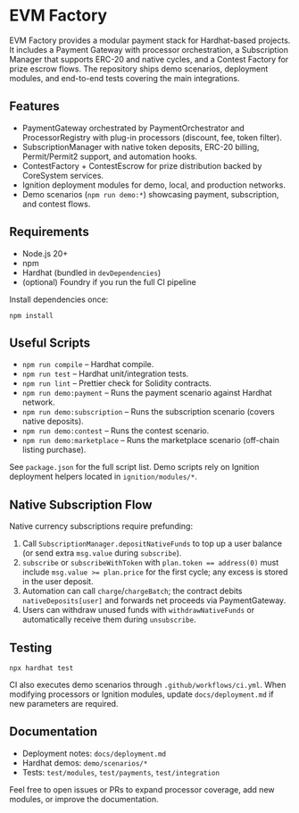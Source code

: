 # EVM Factory

EVM Factory provides a modular payment stack for Hardhat-based projects. It includes a Payment Gateway with processor orchestration, a Subscription Manager that supports ERC-20 and native cycles, and a Contest Factory for prize escrow flows. The repository ships demo scenarios, deployment modules, and end-to-end tests covering the main integrations.

## Features

- PaymentGateway orchestrated by PaymentOrchestrator and ProcessorRegistry with plug-in processors (discount, fee, token filter).
- SubscriptionManager with native token deposits, ERC-20 billing, Permit/Permit2 support, and automation hooks.
- ContestFactory + ContestEscrow for prize distribution backed by CoreSystem services.
- Ignition deployment modules for demo, local, and production networks.
- Demo scenarios (`npm run demo:*`) showcasing payment, subscription, and contest flows.

## Requirements

- Node.js 20+
- npm
- Hardhat (bundled in `devDependencies`)
- (optional) Foundry if you run the full CI pipeline

Install dependencies once:

```
npm install
```

## Useful Scripts

- `npm run compile` – Hardhat compile.
- `npm run test` – Hardhat unit/integration tests.
- `npm run lint` – Prettier check for Solidity contracts.
- `npm run demo:payment` – Runs the payment scenario against Hardhat network.
- `npm run demo:subscription` – Runs the subscription scenario (covers native deposits).
- `npm run demo:contest` – Runs the contest scenario.
- `npm run demo:marketplace` – Runs the marketplace scenario (off-chain listing purchase).

See `package.json` for the full script list. Demo scripts rely on Ignition deployment helpers located in `ignition/modules/*`.

## Native Subscription Flow

Native currency subscriptions require prefunding:

1. Call `SubscriptionManager.depositNativeFunds` to top up a user balance (or send extra `msg.value` during `subscribe`).
2. `subscribe` or `subscribeWithToken` with `plan.token == address(0)` must include `msg.value >= plan.price` for the first cycle; any excess is stored in the user deposit.
3. Automation can call `charge`/`chargeBatch`; the contract debits `nativeDeposits[user]` and forwards net proceeds via PaymentGateway.
4. Users can withdraw unused funds with `withdrawNativeFunds` or automatically receive them during `unsubscribe`.

## Testing

```
npx hardhat test
```

CI also executes demo scenarios through `.github/workflows/ci.yml`. When modifying processors or Ignition modules, update `docs/deployment.md` if new parameters are required.

## Documentation

- Deployment notes: `docs/deployment.md`
- Hardhat demos: `demo/scenarios/*`
- Tests: `test/modules`, `test/payments`, `test/integration`

Feel free to open issues or PRs to expand processor coverage, add new modules, or improve the documentation.
